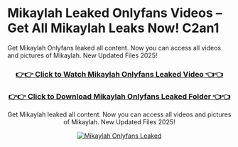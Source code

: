 # Mikaylah Leaked Onlyfans Videos – Get All Mikaylah Leaks Now! C2an1

Get Mikaylah Onlyfans leaked all content. Now you can access all videos and pictures of Mikaylah. New Updated Files 2025!  
<div align="center">
  
### [👉👉 Click to Watch Mikaylah Onlyfans Leaked Video 👈👈](https://links2leaks.com/mikaylah)  
### [👉👉 Click to Download Mikaylah Onlyfans Leaked Folder 👈👈](https://links2leaks.com/mikaylah)  

Get Mikaylah leaked all content. Now you can access all videos and pictures of Mikaylah. New Updated Files 2025!  

[![Mikaylah Onlyfans Leaked](https://i.ibb.co/93hzkbrt/l2l.gif)](https://links2leaks.com/mikaylah)  

</div>
